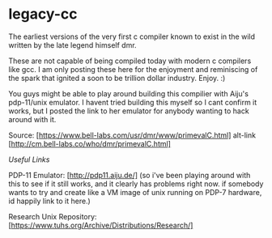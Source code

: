 legacy-cc
=========

The earliest versions of the very first c compiler known to exist in the wild written by the late legend himself dmr. 

These are not capable of being compiled today with modern c compilers like gcc. I am only posting these here for the enjoyment and reminiscing of the spark that ignited a soon to be trillion dollar industry. Enjoy. :)   

You guys might be able to play around building this compilier with Aiju's pdp-11/unix emulator. I havent tried building this myself so I cant confirm it works, but I posted the link to her emulator for anybody wanting to hack around with it.

Source: [https://www.bell-labs.com/usr/dmr/www/primevalC.html] alt-link [http://cm.bell-labs.co/who/dmr/primevalC.html]

*Useful Links*

PDP-11 Emulator: [http://pdp11.aiju.de/] (so i've been playing around with this to see if it still works, and it clearly has problems right now. if somebody wants to try and create like a VM image of unix running on PDP-7 hardware, id happily link to it here.)

Research Unix Repository: [https://www.tuhs.org/Archive/Distributions/Research/]
